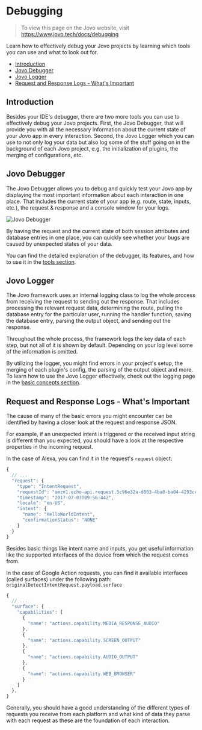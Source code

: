 # Debugging

> To view this page on the Jovo website, visit https://www.jovo.tech/docs/debugging

Learn how to effectively debug your Jovo projects by learning which tools you can use and what to look out for.

* [Introduction](#introduction)
* [Jovo Debugger](#jovo-debugger)
* [Jovo Logger](#jovo-logger)
* [Request and Response Logs - What's Important](#request-and-response-logs--whats-important)

## Introduction

Besides your IDE's debugger, there are two more tools you can use to effectively debug your Jovo projects. First, the Jovo Debugger, that will provide you with all the necessary information about the current state of your Jovo app in every interaction. Second, the Jovo Logger which you can use to not only log your data but also log some of the stuff going on in the background of each Jovo project, e.g. the initialization of plugins, the merging of configurations, etc.

## Jovo Debugger

The Jovo Debugger allows you to debug and quickly test your Jovo app by displaying the most important information about each interaction in one place. That includes the current state of your app (e.g. route, state, inputs, etc.), the request & response and a console window for your logs.

![Jovo Debugger](../img/jovo-debugger-basic-interaction.gif)

By having the request and the current state of both session attributes and database entries in one place, you can quickly see whether your bugs are caused by unexpected states of your data. 

You can find the detailed explanation of the debugger, its features, and how to use it in the [tools section](../tools/debugger.md '../debugger').

## Jovo Logger

The Jovo framework uses an internal logging class to log the whole process from receiving the request to sending out the response. That includes processing the relevant request data, determining the route, pulling the database entry for the particular user, running the handler function, saving the database entry, parsing the output object, and sending out the response.

Throughout the whole process, the framework logs the key data of each step, but not all of it is shown by default. Depending on your log level some of the information is omitted.

By utilizing the logger, you might find errors in your project's setup, the merging of each plugin's config, the parsing of the output object and more. To learn how to use the Jovo Logger effectively, check out the logging page in the [basic concepts section](../basic-concepts/data/logging.md#jovo-logger './data/logging#jovo-logger').

## Request and Response Logs - What's Important

The cause of many of the basic errors you might encounter can be identified by having a closer look at the request and response JSON.

For example, if an unexpected intent is triggered or the received input string is different than you expected, you should have a look at the respective properties in the incoming request.

In the case of Alexa, you can find it in the request's `request` object:

```js
{
  // ...
  "request": {
    "type": "IntentRequest",
    "requestId": "amzn1.echo-api.request.5c96e32a-d803-4ba0-ba04-4293ce23ggf1",
    "timestamp": "2017-07-03T09:56:44Z",
    "locale": "en-US",
    "intent": {
      "name": "HelloWorldIntent",
      "confirmationStatus": "NONE"
    }
  }
}
```

Besides basic things like intent name and inputs, you get useful information like the supported interfaces of the device from which the request comes from.

In the case of Google Action requests, you can find it available interfaces (called surfaces) under the following path: `originalDetectIntentRequest.payload.surface`

```js
{
  // ...
  "surface": {
    "capabilities": [
      {
        "name": "actions.capability.MEDIA_RESPONSE_AUDIO"
      },
      {
        "name": "actions.capability.SCREEN_OUTPUT"
      },
      {
        "name": "actions.capability.AUDIO_OUTPUT"
      },
      {
        "name": "actions.capability.WEB_BROWSER"
      }
    ]
  },
}
```

Generally, you should have a good understanding of the different types of requests you receive from each platform and what kind of data they parse with each request as these are the foundation of each interaction.

<!--[metadata]: {"description": "Learn how to effectively debug your Jovo projects.", "route": "debugging"}-->
